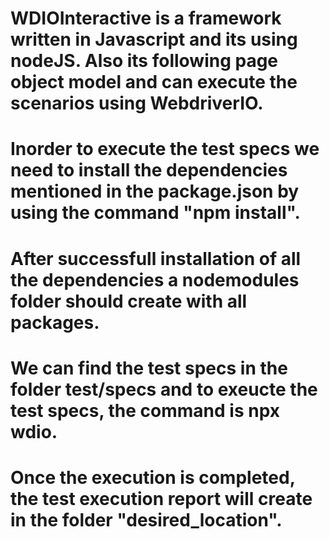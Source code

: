 # WDIOInteractive is a framework written in Javascript and its using nodeJS. Also its following page object model and can execute the scenarios using WebdriverIO.
# Inorder to execute the test specs we need to install the dependencies mentioned in the package.json by using the command "npm install".
# After successfull installation of all the dependencies a nodemodules folder should create with all packages.
# We can find the test specs in the folder test/specs and to exeucte the test specs, the command is npx wdio.
# Once the execution is completed, the test execution report will create in the folder "desired_location".
